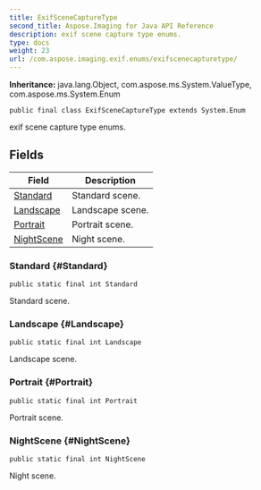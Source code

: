 ```yaml
---
title: ExifSceneCaptureType
second_title: Aspose.Imaging for Java API Reference
description: exif scene capture type enums.
type: docs
weight: 23
url: /com.aspose.imaging.exif.enums/exifscenecapturetype/
---
```

**Inheritance:**
java.lang.Object, com.aspose.ms.System.ValueType, com.aspose.ms.System.Enum
```
public final class ExifSceneCaptureType extends System.Enum
```

exif scene capture type enums.
## Fields

| Field | Description |
| --- | --- |
| [Standard](#Standard) | Standard scene. |
| [Landscape](#Landscape) | Landscape scene. |
| [Portrait](#Portrait) | Portrait scene. |
| [NightScene](#NightScene) | Night scene. |
### Standard {#Standard}
```
public static final int Standard
```


Standard scene.

### Landscape {#Landscape}
```
public static final int Landscape
```


Landscape scene.

### Portrait {#Portrait}
```
public static final int Portrait
```


Portrait scene.

### NightScene {#NightScene}
```
public static final int NightScene
```


Night scene.

